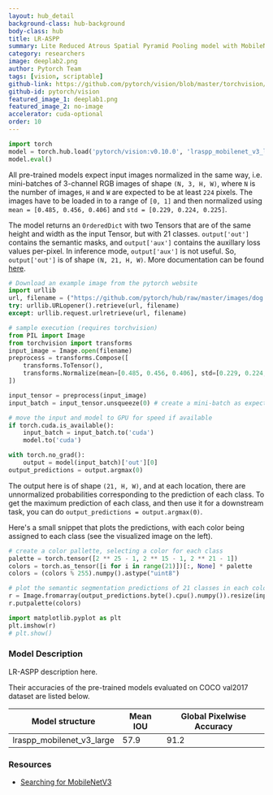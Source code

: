 ```yaml
---
layout: hub_detail
background-class: hub-background
body-class: hub
title: LR-ASPP
summary: Lite Reduced Atrous Spatial Pyramid Pooling model with MobileNetV3-Large backbone.
category: researchers
image: deeplab2.png
author: Pytorch Team
tags: [vision, scriptable]
github-link: https://github.com/pytorch/vision/blob/master/torchvision/models/segmentation/lraspp.py
github-id: pytorch/vision
featured_image_1: deeplab1.png
featured_image_2: no-image
accelerator: cuda-optional
order: 10
---
```


```python
import torch
model = torch.hub.load('pytorch/vision:v0.10.0', 'lraspp_mobilenet_v3_large', pretrained=True)
model.eval()
```

All pre-trained models expect input images normalized in the same way,
i.e. mini-batches of 3-channel RGB images of shape `(N, 3, H, W)`, where `N` is the number of images, `H` and `W` are expected to be at least `224` pixels.
The images have to be loaded in to a range of `[0, 1]` and then normalized using `mean = [0.485, 0.456, 0.406]`
and `std = [0.229, 0.224, 0.225]`.

The model returns an `OrderedDict` with two Tensors that are of the same height and width as the input Tensor, but with 21 classes.
`output['out']` contains the semantic masks, and `output['aux']` contains the auxillary loss values per-pixel. In inference mode, `output['aux']` is not useful.
So, `output['out']` is of shape `(N, 21, H, W)`. More documentation can be found [here](https://pytorch.org/vision/stable/models.html#object-detection-instance-segmentation-and-person-keypoint-detection).


```python
# Download an example image from the pytorch website
import urllib
url, filename = ("https://github.com/pytorch/hub/raw/master/images/dog.jpg", "dog.jpg")
try: urllib.URLopener().retrieve(url, filename)
except: urllib.request.urlretrieve(url, filename)
```

```python
# sample execution (requires torchvision)
from PIL import Image
from torchvision import transforms
input_image = Image.open(filename)
preprocess = transforms.Compose([
    transforms.ToTensor(),
    transforms.Normalize(mean=[0.485, 0.456, 0.406], std=[0.229, 0.224, 0.225]),
])

input_tensor = preprocess(input_image)
input_batch = input_tensor.unsqueeze(0) # create a mini-batch as expected by the model

# move the input and model to GPU for speed if available
if torch.cuda.is_available():
    input_batch = input_batch.to('cuda')
    model.to('cuda')

with torch.no_grad():
    output = model(input_batch)['out'][0]
output_predictions = output.argmax(0)
```

The output here is of shape `(21, H, W)`, and at each location, there are unnormalized probabilities corresponding to the prediction of each class.
To get the maximum prediction of each class, and then use it for a downstream task, you can do `output_predictions = output.argmax(0)`.

Here's a small snippet that plots the predictions, with each color being assigned to each class (see the visualized image on the left).

```python
# create a color pallette, selecting a color for each class
palette = torch.tensor([2 ** 25 - 1, 2 ** 15 - 1, 2 ** 21 - 1])
colors = torch.as_tensor([i for i in range(21)])[:, None] * palette
colors = (colors % 255).numpy().astype("uint8")

# plot the semantic segmentation predictions of 21 classes in each color
r = Image.fromarray(output_predictions.byte().cpu().numpy()).resize(input_image.size)
r.putpalette(colors)

import matplotlib.pyplot as plt
plt.imshow(r)
# plt.show()
```

### Model Description

LR-ASPP description here.

Their accuracies of the pre-trained models evaluated on COCO val2017 dataset are listed below.

|  Model structure                |   Mean IOU  | Global Pixelwise Accuracy |
| -----------------               | ----------- | --------------------------|
|  lraspp_mobilenet_v3_large      |   57.9      |   91.2                    |

### Resources

 - [Searching for MobileNetV3](https://arxiv.org/abs/1905.02244)
